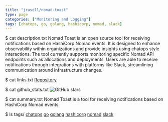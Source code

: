 ```yaml
---
title: "jrasell/nomad-toast"
type: page
categories: ["Monitoring and Logging"]
tags: [chatops, go, golang, hashicorp, nomad, slack]
---
```


$ cat description.txt
Nomad Toast is an open source tool for receiving notifications based on HashiCorp Nomad events. It is designed to enhance observability within organizations and provide insights using chatops style interactions. The tool currently supports monitoring specific Nomad API endpoints such as allocations and deployments. Users are able to receive notifications through integrations with platforms like Slack, streamlining communication around infrastructure changes.

$ cat links.txt
[Repository](https://github.com/jrasell/nomad-toast)

$ cat github_stats.txt
![GitHub stars](https://img.shields.io/github/stars/jrasell/nomad-toast?style=social)


$ cat summary.txt
Nomad Toast is a tool for receiving notifications based on HashiCorp Nomad events.


$ ls tags/
[chatops](/tags/chatops/)
[go](/tags/go/)
[golang](/tags/golang/)
[hashicorp](/tags/hashicorp/)
[nomad](/tags/nomad/)
[slack](/tags/slack/)
